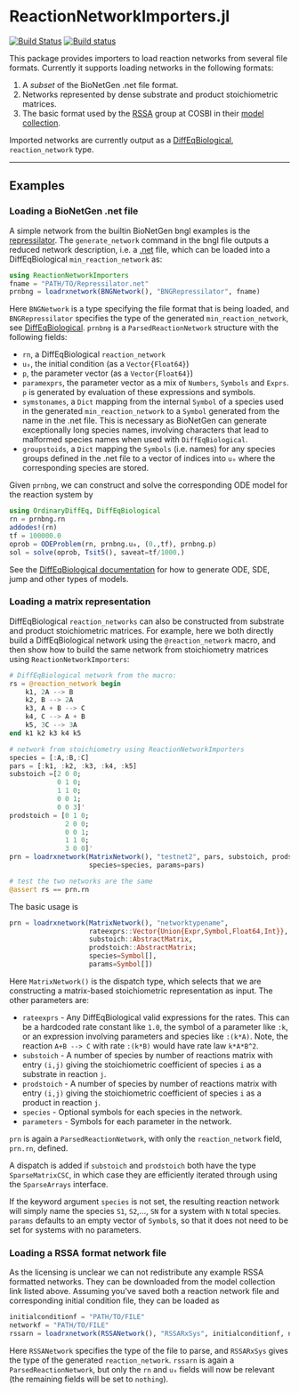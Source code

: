 # ReactionNetworkImporters.jl

[![Build Status](https://travis-ci.org/isaacsas/ReactionNetworkImporters.jl.svg?branch=master)](https://travis-ci.org/isaacsas/ReactionNetworkImporters.jl)
[![Build status](https://ci.appveyor.com/api/projects/status/wqq5flk2w8asad78/branch/master?svg=true)](https://ci.appveyor.com/project/isaacsas/reactionnetworkimporters-jl/branch/master)

This package provides importers to load reaction networks from several file formats. Currently it supports loading networks in the following formats:
1. A *subset* of the BioNetGen .net file format.
2. Networks represented by dense substrate and product stoichiometric matrices.
3. The basic format used by the [RSSA](https://www.cosbi.eu/research/prototypes/rssa) group at COSBI in their [model collection](https://www.cosbi.eu/prototypes/jLiexDeBIgFV4zxwnKiW97oc4BjTtIoRGajqdUz4.zip).

Imported networks are currently output as a [DiffEqBiological](https://github.com/JuliaDiffEq/DiffEqBiological.jl/), `reaction_network` type.

----
## Examples

### Loading a BioNetGen .net file
A simple network from the builtin BioNetGen bngl examples is the [repressilator](data/repressilator/Repressilator.bngl). The `generate_network` command in the bngl file outputs a reduced network description, i.e. a [.net](data/repressilator/Repressilator.net) file, which can be loaded into a DiffEqBiological `min_reaction_network` as:
```julia
using ReactionNetworkImporters
fname = "PATH/TO/Repressilator.net"
prnbng = loadrxnetwork(BNGNetwork(), "BNGRepressilator", fname)
```
Here `BNGNetwork` is a type specifying the file format that is being loaded, and `BNGRepressilator` specifies the type of the generated `min_reaction_network`, see [DiffEqBiological](https://github.com/JuliaDiffEq/DiffEqBiological.jl/). `prnbng` is a `ParsedReactionNetwork` structure with the following fields:
- `rn`, a DiffEqBiological `reaction_network`
- `u₀`, the initial condition (as a `Vector{Float64}`)
- `p`, the parameter vector (as a `Vector{Float64}`)
- `paramexprs`, the parameter vector as a mix of `Numbers`, `Symbols` and `Exprs`. `p` is generated by evaluation of these expressions and symbols.
- `symstonames`, a `Dict` mapping from the internal `Symbol` of a species used in the generated `min_reaction_network` to a `Symbol` generated from the name in the .net file. This is necessary as BioNetGen can generate exceptionally long species names, involving characters that lead to malformed species names when used with `DiffEqBiological`.
- `groupstoids`, a `Dict` mapping the `Symbols` (i.e. names) for any species groups defined in the .net file to a vector of indices into `u₀` where the corresponding species are stored.

Given `prnbng`, we can construct and solve the corresponding ODE model for the reaction system by
```julia
using OrdinaryDiffEq, DiffEqBiological
rn = prnbng.rn
addodes!(rn)
tf = 100000.0
oprob = ODEProblem(rn, prnbng.u₀, (0.,tf), prnbng.p)
sol = solve(oprob, Tsit5(), saveat=tf/1000.)
```
See the [DiffEqBiological documentation](https://github.com/JuliaDiffEq/DiffEqBiological.jl/) for how to generate ODE, SDE, jump and other types of models.

### Loading a matrix representation
DiffEqBiological `reaction_networks` can also be constructed from substrate and product stoichiometric matrices. For example, here we both directly build a DiffEqBiological network using the `@reaction_network` macro, and then show how to build the same network from stoichiometry matrices using `ReactionNetworkImporters`:
```julia
# DiffEqBiological network from the macro:
rs = @reaction_network begin
    k1, 2A --> B
    k2, B --> 2A
    k3, A + B --> C
    k4, C --> A + B
    k5, 3C --> 3A
end k1 k2 k3 k4 k5

# network from stoichiometry using ReactionNetworkImporters
species = [:A,:B,:C]
pars = [:k1, :k2, :k3, :k4, :k5]
substoich =[2 0 0;
            0 1 0;
            1 1 0;
            0 0 1;
            0 0 3]'
prodstoich = [0 1 0;
              2 0 0;
              0 0 1;
              1 1 0;
              3 0 0]'
prn = loadrxnetwork(MatrixNetwork(), "testnet2", pars, substoich, prodstoich; 
                    species=species, params=pars)

# test the two networks are the same
@assert rs == prn.rn
```

The basic usage is
```julia
prn = loadrxnetwork(MatrixNetwork(), "networktypename", 
                    rateexprs::Vector{Union{Expr,Symbol,Float64,Int}}, 
                    substoich::AbstractMatrix, 
                    prodstoich::AbstractMatrix; 
                    species=Symbol[], 
                    params=Symbol[])
```
Here `MatrixNetwork()` is the dispatch type, which selects that we are
constructing a matrix-based stoichiometric representation as input. The other
parameters are:
- `rateexprs` - Any DiffEqBiological valid expressions for the rates. This can
  be a hardcoded rate constant like `1.0`, the symbol of a parameter like `:k`,
  or an expression involving parameters and species like `:(k*A)`. Note, 
  the reaction `A+B --> C` with rate `:(k*B)` would have rate law `k*A*B^2`.
- `substoich` - A number of species by number of reactions matrix with entry
  `(i,j)` giving the stoichiometric coefficient of species `i` as a substrate in
  reaction `j`. 
- `prodstoich` - A number of species by number of reactions matrix with entry
  `(i,j)` giving the stoichiometric coefficient of species `i` as a product in
  reaction `j`.
- `species` - Optional symbols for each species in the network.
- `parameters` - Symbols for each parameter in the network.

`prn` is again a `ParsedReactionNetwork`, with only the `reaction_network`
field, `prn.rn`, defined.

A dispatch is added if `substoich` and `prodstoich` both have the type
`SparseMatrixCSC`, in which case they are efficiently iterated through using the
`SparseArrays` interface.

If the keyword argument `species` is not set, the resulting reaction network
will simply name the species `S1`, `S2`,..., `SN` for a system with `N` total
species. `params` defaults to an empty vector of `Symbol`s, so that it does not
need to be set for systems with no parameters.

### Loading a RSSA format network file
As the licensing is unclear we can not redistribute any example RSSA formatted networks. They can be downloaded from the model collection link listed above. Assuming you've saved both a reaction network file and corresponding initial condition file, they can be loaded as
```julia
initialconditionf = "PATH/TO/FILE"
networkf = "PATH/TO/FILE"
rssarn = loadrxnetwork(RSSANetwork(), "RSSARxSys", initialconditionf, networkf)
```
Here `RSSANetwork` specifies the type of the file to parse, and `RSSARxSys` gives the type of the generated `reaction_network`. `rssarn` is again a `ParsedReactionNetwork`, but only the `rn` and `u₀` fields will now be relevant (the remaining fields will be set to `nothing`).
